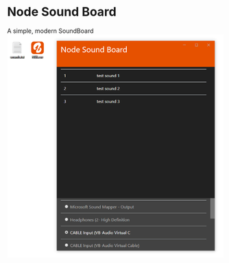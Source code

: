 # Node Sound Board
A simple, modern SoundBoard
![alt text](https://raw.githubusercontent.com/SimonMTS/NSB/master/example.png?token=AD7AJFTQVCTMGIWCY2MXJUS5U5JPU)
